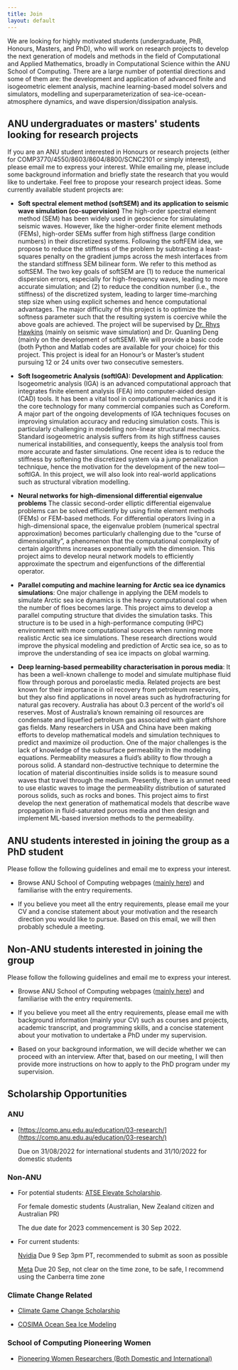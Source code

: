 ```yaml
---
title: Join
layout: default
---
```


We are looking for highly motivated students (undergraduate, PhB, Honours, Masters, and PhD), who will work on research projects to develop the next generation of models and methods in the field of Computational and Applied Mathematics, broadly in Computational Science within the ANU School of Computing.
There are a large number of potential directions and some of them are: the development and application of advanced finite and isogeometric element analysis, machine learning-based model solvers and simulators, modelling and superparameterization of sea-ice-ocean-atmosphere dynamics, and wave dispersion/dissipation analysis. 

## ANU undergraduates or masters' students looking for research projects
If you are an ANU student interested in Honours or research projects (either for COMP3770/4550/8603/8604/8800/SCNC2101 or simply interest), please email me to express your interest. While emailing me, please include some background information and briefly state the research that you would like to undertake. Feel free to propose your research project ideas. Some currently available student projects are: 

- **Soft spectral element method (softSEM) and its application to seismic wave simulation (co-supervision)** 
The high-order spectral element method (SEM) has been widely used in geoscience for simulating seismic waves. However, like the higher-order finite element methods (FEMs), high-order SEMs suffer from high stiffness (large condition numbers) in their discretized systems. Following the softFEM idea, we propose to reduce the stiffness of the problem by subtracting a least-squares penalty on the gradient jumps across the mesh interfaces from the standard stiffness SEM bilinear form. We refer to this method as softSEM. The two key goals of softSEM are (1) to reduce the numerical dispersion errors, especially for high-frequency waves, leading to more accurate simulation; and (2) to reduce the condition number (i.e., the stiffness) of the discretized system, leading to larger time-marching step size when using explicit schemes and hence computational advantages. The major difficulty of this project is to optimize the softness parameter such that the resulting system is coercive while the above goals are achieved. The project will be supervised by [Dr. Rhys Hawkins](https://cecc.anu.edu.au/people/rhys-hawkins#acton-tabs-link--tabs-0-middle-1) (mainly on seismic wave simulation) and Dr. Quanling Deng (mainly on the development of softSEM). We will provide a basic code (both Python and Matlab codes are available for your choice) for this project. This project is ideal for an Honour’s or Master’s student pursuing 12 or 24 units over two consecutive semesters. 

- **Soft Isogeometric Analysis (softIGA): Development and Application**:
Isogeometric analysis (IGA) is an advanced computational approach that integrates 
finite element analysis (FEA) into computer-aided design (CAD) tools. 
It has been a vital tool in computational mechanics and it is the core technology 
for many commercial companies such as Coreform. 
A major part of the ongoing developments of IGA techniques focuses on improving 
simulation accuracy and reducing simulation costs. This is particularly challenging in modelling non-linear structural mechanics. 
Standard isogeometric analysis suffers from its high stiffness causes numerical instabilities, 
and consequently, keeps the analysis tool from more accurate and faster simulations. 
One recent idea is to reduce the stiffness by softening the discretized system 
via a jump penalization technique, hence the motivation for the development of the new tool—softIGA. 
In this project, we will also look into real-world applications such as structural vibration modelling.

- **Neural networks for high-dimensional differential eigenvalue problems**
The classic second-order elliptic differential eigenvalue problems can be solved efficiently by using finite element methods (FEMs) or FEM-based methods. For differential operators living in a high-dimensional space, the eigenvalue problem (numerical spectral approximation) becomes particularly challenging due to the “curse of dimensionality”, a phenomenon that the computational complexity of certain algorithms increases exponentially with the dimension. This project aims to develop neural network models to efficiently approximate the spectrum and eigenfunctions of the differential operator. 

- **Parallel computing and machine learning for Arctic sea ice dynamics simulations**:
One major challenge in applying the DEM models to simulate Arctic sea ice dynamics is the heavy computational cost 
when the number of floes becomes large. This project aims to develop a parallel computing structure that divides the simulation tasks.
This structure is to be used in a high-performance computing (HPC) environment with more computational sources 
when running more realistic Arctic sea ice simulations. These research directions would improve the physical modeling and prediction
of Arctic sea ice, so as to improve the understanding of sea ice impacts on global warming.

- **Deep learning-based permeability characterisation in porous media**:
It has been a well-known challenge to model and simulate multiphase fluid flow through porous and poroelastic media. 
Related projects are best known for their importance in oil recovery from petroleum reservoirs, 
but they also find applications in novel areas such as hydrofracturing for natural gas recovery.
Australia has about 0.3 percent of the world's oil reserves. Most of Australia’s known remaining oil resources are condensate and liquefied petroleum gas associated with giant offshore gas fields. Many researchers in USA and China have been making efforts to develop mathematical models 
and simulation techniques to predict and maximize oil production. One of the major challenges is the lack of knowledge of the subsurface permeability in the modeling equations. Permeability measures a fluid’s ability to flow through a porous solid. A standard non-destructive technique to
determine the location of material discontinuities inside solids is to measure sound waves that travel through the medium. 
Presently, there is an unmet need to use elastic waves to image the permeability distribution of saturated porous solids, such as rocks and bones. 
This project aims to first develop the next generation of mathematical models that describe wave propagation in fluid-saturated porous media
and then design and implement ML-based inversion methods to  the permeability.

## ANU students interested in joining the group as a PhD student
Please follow the following guidelines and email me to express your interest.
- Browse ANU School of Computing webpages ([mainly here](https://comp.anu.edu.au/education/03-research/)) and familiarise with the entry requirements.

- If you believe you meet all the entry requirements, please email me your CV and a concise statement about your motivation and the research direction you would like to pursue. Based on this email, we will then probably schedule a meeting.
 
## Non-ANU students interested in joining the group
Please follow the following guidelines and email me to express your interest.

- Browse ANU School of Computing webpages ([mainly here](https://comp.anu.edu.au/education/03-research/)) and familiarise with the entry requirements.

- If you believe you meet all the entry requirements, please email me with background information (mainly your CV) such as courses and projects, academic transcript, and programming skills, and a concise statement about your motivation to undertake a PhD under my supervision. 

- Based on your background information, we will decide whether we can proceed with an interview. After that, based on our meeting, I will then provide more instructions on how to apply to the PhD program under my supervision.

## Scholarship Opportunities

### ANU
- [https://comp.anu.edu.au/education/03-research/](https://comp.anu.edu.au/education/03-research/)

  Due on 31/08/2022 for international students and 31/10/2022 for domestic students

### Non-ANU

- For potential students: [ATSE Elevate Scholarship](https://www.atse.org.au/career-pathways/elevate/elevate-scholarship-guidelines/). 
  
  For female domestic students (Australian, New Zealand citizen and Australian PR)
  
  The due date for 2023 commencement is 30 Sep 2022.


- For current students:

  [Nvidia](https://www.nvidia.com/en-us/research/graduate-fellowships/) 
  Due 9 Sep 3pm PT, recommended to submit as soon as possible

  [Meta](https://research.facebook.com/fellowship/)
  Due 20 Sep, not clear on the time zone, to be safe, I recommend using the Canberra time zone
  
### Climate Change Related
  
 - [Climate Game Change Scholarship](https://iceds.anu.edu.au/news-events/news/scholarship-open-support-climate-game-changers-apply-now)
  
 - [COSIMA Ocean Sea Ice Modeling](http://cosima.org.au/index.php/2021/10/06/cosima-offers-scholarships/)


### School of Computing Pioneering Women

- [Pioneering Women Researchers (Both Domestic and International)](https://comp.anu.edu.au/join/pwp/)

